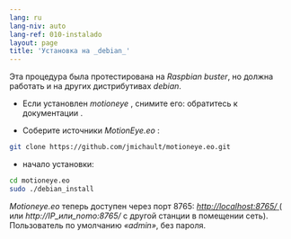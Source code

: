 ```yaml
---
lang: ru
lang-niv: auto
lang-ref: 010-instalado
layout: page
title: 'Установка на _debian_'
---
```


Эта процедура была протестирована на _Raspbian buster_, но должна работать и на других дистрибутивах _debian_.

* Если установлен _motioneye_ , снимите его: обратитесь к документации [](https://github.com/ccrisan/motioneye/wiki).  


* Соберите источники _MotionEye.eo_ :



```bash
git clone https://github.com/jmichault/motioneye.eo.git
```

* начало установки:



```bash
cd motioneye.eo
sudo ./debian_install
```

_Motioneye.eo_ теперь доступен через порт 8765: [ _http://localhost:8765/_ ](http://localhost:8765/) ( или _http://IP_или_nomo:8765/_ с другой станции в помещении сеть). Пользователь по умолчанию _«admin»_, без пароля.


